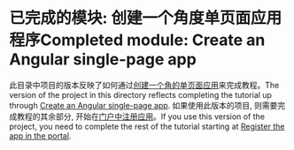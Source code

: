 # <a name="completed-module-create-an-angular-single-page-app"></a><span data-ttu-id="c2e25-101">已完成的模块: 创建一个角度单页面应用程序</span><span class="sxs-lookup"><span data-stu-id="c2e25-101">Completed module: Create an Angular single-page app</span></span>

<span data-ttu-id="c2e25-102">此目录中项目的版本反映了如何通过[创建一个角的单页面应用](https://docs.microsoft.com/graph/training/angular-tutorial?tutorial-step=1)来完成教程。</span><span class="sxs-lookup"><span data-stu-id="c2e25-102">The version of the project in this directory reflects completing the tutorial up through [Create an Angular single-page app](https://docs.microsoft.com/graph/training/angular-tutorial?tutorial-step=1).</span></span> <span data-ttu-id="c2e25-103">如果使用此版本的项目, 则需要完成教程的其余部分, 开始在[门户中注册应用](https://docs.microsoft.com/graph/training/angular-tutorial?tutorial-step=2)。</span><span class="sxs-lookup"><span data-stu-id="c2e25-103">If you use this version of the project, you need to complete the rest of the tutorial starting at [Register the app in the portal](https://docs.microsoft.com/graph/training/angular-tutorial?tutorial-step=2).</span></span>